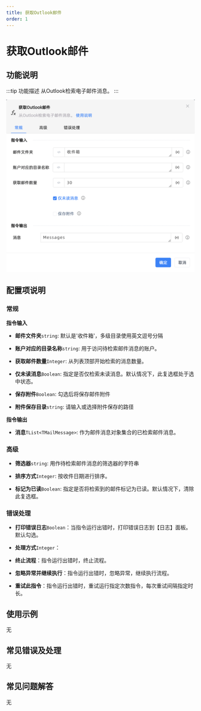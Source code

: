 ```yaml
---
title: 获取Outlook邮件
order: 1
---
```


# 获取Outlook邮件

## 功能说明

:::tip 功能描述
从Outlook检索电子邮件消息。
:::

![获取Outlook邮件](../../../../assets/获取Outlook邮件_command.png)

## 配置项说明

### 常规

**指令输入**

- **邮件文件夹**`string`: 默认是'收件箱'，多级目录使用英文逗号分隔

- **账户对应的目录名称**`string`: 用于访问待检索邮件消息的账户。

- **获取邮件数量**`Integer`: 从列表顶部开始检索的消息数量。

- **仅未读消息**`Boolean`: 指定是否仅检索未读消息。默认情况下，此复选框处于选中状态。

- **保存附件**`Boolean`: 勾选后将保存邮件附件

- **附件保存目录**`string`: 请输入或选择附件保存的路径


**指令输出**

- **消息**`TList<TMailMessage>`: 作为邮件消息对象集合的已检索邮件消息。

### 高级

- **筛选器**`string`: 用作待检索邮件消息的筛选器的字符串

- **排序方式**`Integer`: 按收件日期进行排序。

- **标记为已读**`Boolean`: 指定是否将检索到的邮件标记为已读。默认情况下，清除此复选框。

### 错误处理

- **打印错误日志**`Boolean`：当指令运行出错时，打印错误日志到【日志】面板。默认勾选。

- **处理方式**`Integer`：

 - **终止流程**：指令运行出错时，终止流程。

 - **忽略异常并继续执行**：指令运行出错时，忽略异常，继续执行流程。

 - **重试此指令**：指令运行出错时，重试运行指定次数指令，每次重试间隔指定时长。

## 使用示例
无

## 常见错误及处理

无

## 常见问题解答

无

